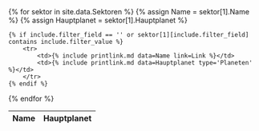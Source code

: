 <table>
<thead>
<tr><th>Name</th><th>Hauptplanet</th></tr>
</thead>
<tbody>
{% for sektor in site.data.Sektoren %}
    {% assign Name = sektor[1].Name %}
    {% assign Hauptplanet = sektor[1].Hauptplanet %}

    {% if include.filter_field == '' or sektor[1][include.filter_field] contains include.filter_value %}
        <tr>
            <td>{% include printlink.md data=Name link=Link %}</td>
            <td>{% include printlink.md data=Hauptplanet type='Planeten' %}</td>
        </tr>
    {% endif %}
{% endfor %}
</tbody>
</table>
